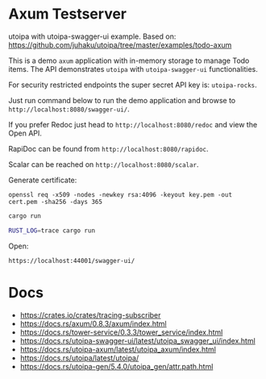 
# Axum Testserver

utoipa with utoipa-swagger-ui example.
Based on: https://github.com/juhaku/utoipa/tree/master/examples/todo-axum

This is a demo `axum` application with in-memory storage to manage Todo items. The API
demonstrates `utoipa` with `utoipa-swagger-ui` functionalities.

For security restricted endpoints the super secret API key is: `utoipa-rocks`.

Just run command below to run the demo application and browse to `http://localhost:8080/swagger-ui/`.

If you prefer Redoc just head to `http://localhost:8080/redoc` and view the Open API.

RapiDoc can be found from `http://localhost:8080/rapidoc`.

Scalar can be reached on `http://localhost:8080/scalar`.


Generate certificate:

    openssl req -x509 -nodes -newkey rsa:4096 -keyout key.pem -out cert.pem -sha256 -days 365


```bash
cargo run

RUST_LOG=trace cargo run
```

Open:

    https://localhost:44001/swagger-ui/

# Docs

* https://crates.io/crates/tracing-subscriber
* https://docs.rs/axum/0.8.3/axum/index.html
* https://docs.rs/tower-service/0.3.3/tower_service/index.html
* https://docs.rs/utoipa-swagger-ui/latest/utoipa_swagger_ui/index.html
* https://docs.rs/utoipa-axum/latest/utoipa_axum/index.html
* https://docs.rs/utoipa/latest/utoipa/
* https://docs.rs/utoipa-gen/5.4.0/utoipa_gen/attr.path.html

